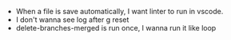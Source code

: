 - When a file is save automatically, I want linter to run in vscode.
- I don't wanna see log after g reset
- delete-branches-merged is run once, I wanna run it like loop
